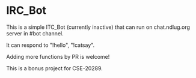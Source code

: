# IRC_Bot

This is a simple ITC_Bot (currently inactive) that can run on chat.ndlug.org server in #bot channel. 

It can respond to "!hello", "!catsay".

Adding more functions by PR is welcome!

This is a bonus project for CSE-20289.
